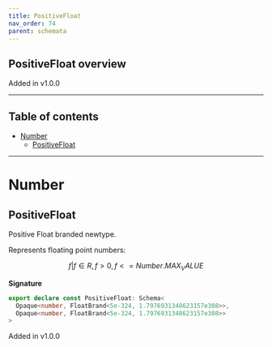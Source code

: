```yaml
---
title: PositiveFloat
nav_order: 74
parent: schemata
---
```


## PositiveFloat overview

Added in v1.0.0

---

<h2 class="text-delta">Table of contents</h2>

- [Number](#number)
  - [PositiveFloat](#positivefloat)

---

# Number

## PositiveFloat

Positive Float branded newtype.

Represents floating point numbers:

```math
 { f | f ∈ R, f > 0, f <= Number.MAX_VALUE }
```

**Signature**

```ts
export declare const PositiveFloat: Schema<
  Opaque<number, FloatBrand<5e-324, 1.7976931348623157e308>>,
  Opaque<number, FloatBrand<5e-324, 1.7976931348623157e308>>
>
```

Added in v1.0.0
